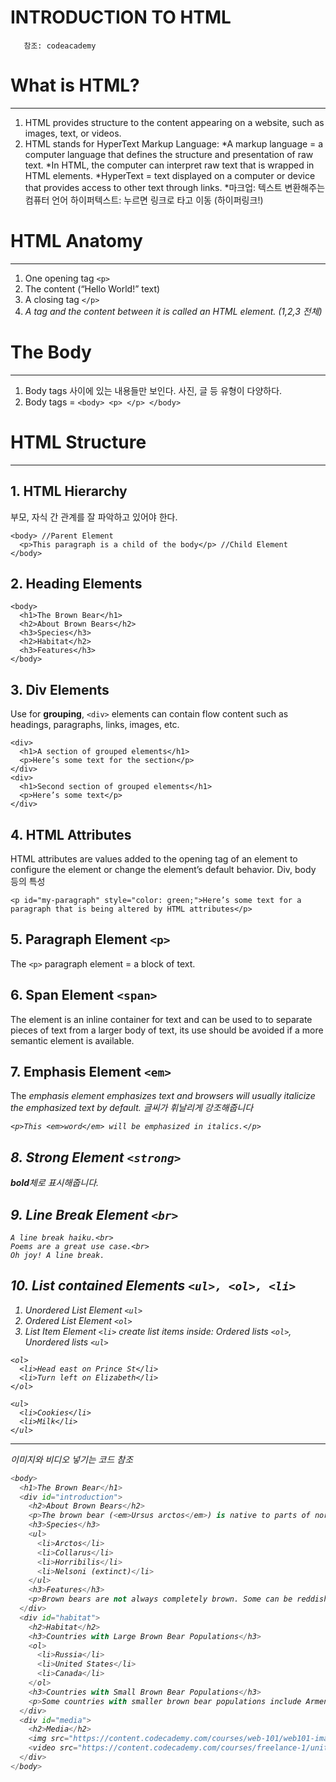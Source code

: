        
              
              
INTRODUCTION TO HTML
=================
       
       참조: codeacademy


# What is HTML?
* * *

1. HTML provides structure to the content appearing on a website, such as images, text, or videos.
2. HTML stands for HyperText Markup Language:
        *A markup language = a computer language that defines the structure and presentation of raw text.
        *In HTML, the computer can interpret raw text that is wrapped in HTML elements.
        *HyperText = text displayed on a computer or device that provides access to other text through links.
        *마크업: 텍스트 변환해주는 컴퓨터 언어 하이퍼텍스트: 누르면 링크로 타고 이동 (하이퍼링크!)


# HTML Anatomy      
- - -
1. One opening tag `<p>`
2. The content (“Hello World!” text)
3. A closing tag ```</p>```
4. *A tag and the content between it is called an HTML element. (1,2,3 전체)*   



# The Body    
- - - 
1. Body tags 사이에 있는 내용들만 보인다. 사진, 글 등 유형이 다양하다.    
2. Body tags = ```<body> <p> </p> </body> ```



# HTML Structure     
- - -

## 1. HTML Hierarchy 
부모, 자식 간 관계를 잘 파악하고 있어야 한다.
```
<body> //Parent Element
  <p>This paragraph is a child of the body</p> //Child Element
</body>

```

## 2. Heading Elements
```
<body>
  <h1>The Brown Bear</h1>
  <h2>About Brown Bears</h2>
  <h3>Species</h3>
  <h2>Habitat</h2>
  <h3>Features</h3>
</body>
```

## 3. Div Elements
Use for **grouping**, `<div>` elements can contain flow content such as headings, paragraphs, links, images, etc.
```
<div>
  <h1>A section of grouped elements</h1>
  <p>Here’s some text for the section</p>
</div>
<div>
  <h1>Second section of grouped elements</h1>
  <p>Here’s some text</p>
</div>
```

## 4. HTML Attributes
HTML attributes are values added to the opening tag of an element to configure the element or change the element’s default behavior. Div, body 등의 특성
```
<p id="my-paragraph" style="color: green;">Here’s some text for a paragraph that is being altered by HTML attributes</p>
```

## 5. Paragraph Element `<p>`
The `<p>` paragraph element = a block of text.

    
## 6. Span Element `<span>`
The <span> element is an inline container for text and can be used to to separate pieces of text from a larger body of text, its use should be avoided if a more semantic element is available.
    
    
       
       
## 7. Emphasis Element `<em>`
The <em> emphasis element emphasizes text and browsers will usually italicize the emphasized text by default.
*글씨가 휘날리게 강조해줍니다*
```
<p>This <em>word</em> will be emphasized in italics.</p>
```
       
       
## 8. Strong Element `<strong>`
**bold**체로 표시해줍니다.
       
       
       
## 9. Line Break Element `<br>`

```
A line break haiku.<br>
Poems are a great use case.<br>
Oh joy! A line break.
```
              
       
       
       
## 10. List contained Elements `<ul>, <ol>, <li>`
1. Unordered List Element `<ul>`
2. Ordered List Element `<ol>`   
3. List Item Element `<li>`  create list items inside: Ordered lists `<ol>`, Unordered lists `<ul>`

```
<ol>
  <li>Head east on Prince St</li>
  <li>Turn left on Elizabeth</li>
</ol>
```

```
<ul>
  <li>Cookies</li>
  <li>Milk</li>
</ul>
```

- - -
이미지와 비디오 넣기는 코드 참조


```python
<body>
  <h1>The Brown Bear</h1>
  <div id="introduction">
    <h2>About Brown Bears</h2>
    <p>The brown bear (<em>Ursus arctos</em>) is native to parts of northern Eurasia and North America. Its conservation status is currently <strong>Least Concern</strong>.<br /><br /> There are many subspecies within the brown bear species, including the Atlas bear and the Himalayan brown bear.</p>
    <h3>Species</h3>
    <ul>
      <li>Arctos</li>
      <li>Collarus</li>
      <li>Horribilis</li>
      <li>Nelsoni (extinct)</li>
    </ul>
    <h3>Features</h3>
    <p>Brown bears are not always completely brown. Some can be reddish or yellowish. They have very large, curved claws and huge paws. Male brown bears are often 30% larger than female brown bears. They can range from 5 feet to 9 feet from head to toe.</p>
  </div>
  <div id="habitat">
    <h2>Habitat</h2>
    <h3>Countries with Large Brown Bear Populations</h3>
    <ol>
      <li>Russia</li>
      <li>United States</li>
      <li>Canada</li>
    </ol>
    <h3>Countries with Small Brown Bear Populations</h3>
    <p>Some countries with smaller brown bear populations include Armenia, Belarus, Bulgaria, China, Finland, France, Greece, India, Japan, Nepal, Poland, Romania, Slovenia, Turkmenistan, and Uzbekistan.</p>
  </div>
  <div id="media">
    <h2>Media</h2>
    <img src="https://content.codecademy.com/courses/web-101/web101-image_brownbear.jpg" alt="A Brown Bear"/>
    <video src="https://content.codecademy.com/courses/freelance-1/unit-1/lesson-2/htmlcss1-vid_brown-bear.mp4" width="320", height="240" controls>Video not supported</video>
  </div>
</body>
```
